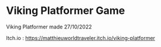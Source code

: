 # Viking Platformer Game
 Viking Platformer made 27/10/2022
 
 Itch.io :
 https://matthieuworldtraveler.itch.io/viking-platformer
